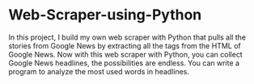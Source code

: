 # Web-Scraper-using-Python
In this project, I build my own web scraper with Python that pulls all the stories from Google News by extracting all the tags from the HTML of Google News.
Now with this web scraper with Python, you can collect Google News headlines, the possibilities are endless. You can write a program to analyze the most used words in headlines. 
